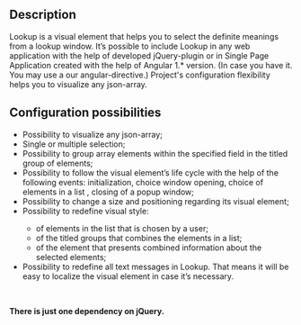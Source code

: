 
<h2>Description</h2>
Lookup is a visual element that helps you to select the definite meanings from a lookup window. It’s possible to include Lookup in any web application with the help of developed jQuery-plugin or in Single Page Application created with the help of Angular 1.* version. (In case you have it. You may use a our angular-directive.) Project's configuration flexibility helps you to visualize any json-array.

<h2>Configuration possibilities</h2>
<ul>
<li>Possibility to visualize any json-array;</li>
<li>Single or multiple selection;</li>
<li>Possibility to group array elements within the specified field in the titled group of elements;</li>
<li>Possibility to follow the visual element’s life cycle with the help of the following events: initialization, choice window opening, choice of elements in a list , closing of a popup window;</li>
<li>Possibility to change a size and positioning regarding its visual element; </li>
<li>Possibility to redefine visual style:  </li>
<ul>
<li>of elements in the list that is chosen by a user; </li>
<li>of the titled groups that combines the elements in a list; </li>
<li>of the element that presents combined information about the selected elements; </li>
</ul>
<li>Possibility to redefine all text messages in Lookup. That means it will be easy to localize the visual element in case it’s necessary. </li>
</ul>
<br/>

<strong>There is just one dependency on jQuery.</strong>
